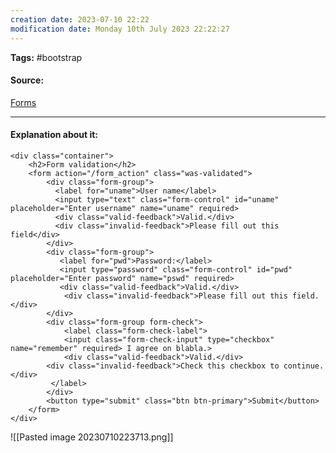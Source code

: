 ```yaml
---
creation date: 2023-07-10 22:22
modification date: Monday 10th July 2023 22:22:27
---
```


**Tags:** #bootstrap 

#### Source:
[Forms](https://www.w3schools.com/bootstrap4/bootstrap_forms.asp)

--------------------------------------

#### Explanation about it:

```
<div class="container">
    <h2>Form validation</h2>
    <form action="/form_action" class="was-validated">
        <div class="form-group">
          <label for="uname">User name</label>
          <input type="text" class="form-control" id="uname" placeholder="Enter username" name="uname" required>
          <div class="valid-feedback">Valid.</div>
          <div class="invalid-feedback">Please fill out this field</div>
        </div>
        <div class="form-group">
           <label for="pwd">Password:</label>
           <input type="password" class="form-control" id="pwd" placeholder="Enter password" name="pswd" required>
           <div class="valid-feedback">Valid.</div>
            <div class="invalid-feedback">Please fill out this field.</div>
        </div>
        <div class="form-group form-check">
            <label class="form-check-label">
            <input class="form-check-input" type="checkbox" name="remember" required> I agree on blabla.>
            <div class="valid-feedback">Valid.</div>
        <div class="invalid-feedback">Check this checkbox to continue.</div>
         </label>
        </div>
        <button type="submit" class="btn btn-primary">Submit</button>
    </form>
</div>
```

![[Pasted image 20230710223713.png]]
